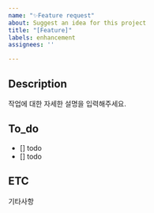 ```yaml
---
name: "✨Feature request"
about: Suggest an idea for this project
title: "[Feature]"
labels: enhancement
assignees: ''

---
```


## __Description__
작업에 대한 자세한 설명을 입력해주세요.

## __To_do__
- [] todo
- [] todo

## __ETC__
기타사항
